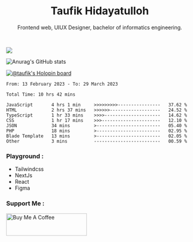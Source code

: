 
<h1 align="center">
  <b>Taufik Hidayatulloh</b>
</h1>
<p align="center">
   Frontend web, UIUX Designer, bachelor of informatics engineering.
 </p>
<br/>


![](https://komarev.com/ghpvc/?username=Taufik-H&color=red)

![Anurag's GitHub stats](https://github-readme-stats.vercel.app/api?username=Taufik-H&show_icons=true&theme=dracula&border_radius=5)



[![@taufik's Holopin board](https://holopin.me/taufik)](https://holopin.io/@taufik)

<!--START_SECTION:waka-->

```text
From: 13 February 2023 - To: 29 March 2023

Total Time: 10 hrs 42 mins

JavaScript       4 hrs 1 min     >>>>>>>>>----------------   37.62 %
HTML             2 hrs 37 mins   >>>>>>-------------------   24.52 %
TypeScript       1 hr 33 mins    >>>>---------------------   14.62 %
CSS              1 hr 17 mins    >>>----------------------   12.10 %
JSON             34 mins         >------------------------   05.40 %
PHP              18 mins         >------------------------   02.95 %
Blade Template   13 mins         >------------------------   02.05 %
Other            3 mins          -------------------------   00.59 %
```

<!--END_SECTION:waka-->
### Playground :
- Tailwindcss
- NextJs
- React
- Figma

### Support Me :
<a href="https://www.buymeacoffee.com/opik" target="_blank"><img src="https://cdn.buymeacoffee.com/buttons/v2/default-yellow.png" alt="Buy Me A Coffee" style="height: 60px !important;width: 217px !important;" ></a>
